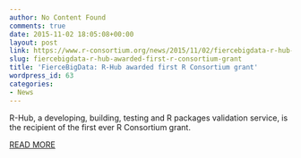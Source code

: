 ```yaml
---
author: No Content Found
comments: true
date: 2015-11-02 18:05:08+00:00
layout: post
link: https://www.r-consortium.org/news/2015/11/02/fiercebigdata-r-hub-awarded-first-r-consortium-grant
slug: fiercebigdata-r-hub-awarded-first-r-consortium-grant
title: 'FierceBigData: R-Hub awarded first R Consortium grant'
wordpress_id: 63
categories:
- News
---
```


R-Hub, a developing, building, testing and R packages validation service, is the recipient of the first ever R Consortium grant.

[READ MORE](http://www.fiercebigdata.com/story/r-hub-awarded-first-r-consortium-grant/2015-11-02)
